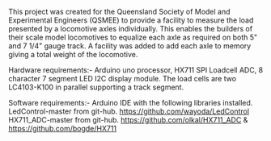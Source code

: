This project was created for the Queensland Society of Model and Experimental Engineers (QSMEE) 
to provide a facility to measure the load presented by a locomotive axles individually.  This
enables the builders of their scale model locomotives to equalize each axle as required on both 
5" and 7 1/4" gauge track.
A facility was added to add each axle to memory giving a total weight of the locomotive.

Hardware requirements:-
Arduino uno processor, HX711 SPI Loadcell ADC, 8 character 7 segment LED I2C display module.
The load cells are two LC4103-K100 in parallel supporting a track segment.

Software requirements:-
Arduino IDE with the following libraries installed. 
	LedControl-master from git-hub.  https://github.com/wayoda/LedControl
	HX711_ADC-master from git-hub. https://github.com/olkal/HX711_ADC & https://github.com/bogde/HX711


